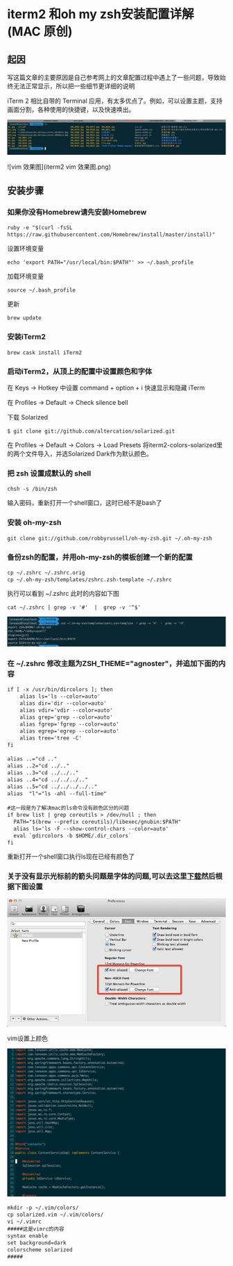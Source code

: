 # iterm2 和oh my zsh安装配置详解(MAC 原创)

## 起因

写这篇文章的主要原因是自己参考网上的文章配置过程中遇上了一些问题，导致始终无法正常显示，所以把一些细节更详细的说明

iTerm 2 相比自带的 Terminal 应用，有太多优点了。例如，可以设置主题，支持画面分割，各种使用的快捷键，以及快速唤出。

![ls 效果图](iterm2效果图.png)

![vim 效果图](iterm2 vim 效果图.png)

## 安装步骤
### 如果你没有Homebrew请先安装Homebrew
```shell
ruby -e "$(curl -fsSL https://raw.githubusercontent.com/Homebrew/install/master/install)"
```
设置环境变量
```shell
echo 'export PATH="/usr/local/bin:$PATH"' >> ~/.bash_profile
```
加载环境变量
```shell
source ~/.bash_profile
```
更新
```shell
brew update
```
### 安装iTerm2
```shell
brew cask install iTerm2
```
### 启动iTerm2，从顶上的配置中设置颜色和字体

在 Keys -> Hotkey 中设置 command + option + i 快速显示和隐藏 iTerm

在 Profiles -> Default -> Check silence bell

下载 Solarized
```shell
$ git clone git://github.com/altercation/solarized.git
```

在 Profiles -> Default -> Colors -> Load Presets 将iterm2-colors-solarized里的两个文件导入，并选Solarized Dark作为默认颜色。

### 把 zsh 设置成默认的 shell
```shell
chsh -s /bin/zsh
```
输入密码，重新打开一个shell窗口，这时已经不是bash了

### 安装 oh-my-zsh
```shell
git clone git://github.com/robbyrussell/oh-my-zsh.git ~/.oh-my-zsh
```
### 备份zsh的配置，并用oh-my-zsh的模板创建一个新的配置
```shell
cp ~/.zshrc ~/.zshrc.orig
cp ~/.oh-my-zsh/templates/zshrc.zsh-template ~/.zshrc
```
执行可以看到 ~/.zshrc 此时的内容如下图
```shell
cat ~/.zshrc | grep -v '#'  |  grep -v '^$'
```

![~/.oh-my-zsh的模板内容](o-my-zsh默认模板.png)

### 在 ~/.zshrc 修改主题为ZSH_THEME="agnoster"，并追加下面的内容

```shell
if [ -x /usr/bin/dircolors ]; then
    alias ls='ls --color=auto'
    alias dir='dir --color=auto'
    alias vdir='vdir --color=auto'
    alias grep='grep --color=auto'
    alias fgrep='fgrep --color=auto'
    alias egrep='egrep --color=auto'
    alias tree='tree -C'
fi

alias ..="cd .."
alias ..2="cd ../.."
alias ..3="cd ../../.."
alias ..4="cd ../../../.."
alias ..5="cd ../../../../.."
alias  "l"="ls -ahl --full-time"

#这一段是为了解决mac的ls命令没有颜色区分的问题
if brew list | grep coreutils > /dev/null ; then
  PATH="$(brew --prefix coreutils)/libexec/gnubin:$PATH"
  alias ls='ls -F --show-control-chars --color=auto'
  eval `gdircolors -b $HOME/.dir_colors`
fi
```

重新打开一个shell窗口执行ls现在已经有颜色了

### 关于没有显示光标前的箭头问题是字体的问题,可以去这里[下载](https://github.com/mneorr/powerline-fonts/blob/bfcb152306902c09b62be6e4a5eec7763e46d62d/Monaco/Monaco%20for%20Powerline.otf)然后根据下图设置
![~/.oh-my-zsh的模板内容](iterm2字体设置.png)

vim设置上颜色

![ls](vim.png)

```
mkdir -p ~/.vim/colors/
cp solarized.vim ~/.vim/colors/
vi ~/.vimrc
#####这是vimrc的内容
syntax enable
set background=dark
colorscheme solarized
#####
```
